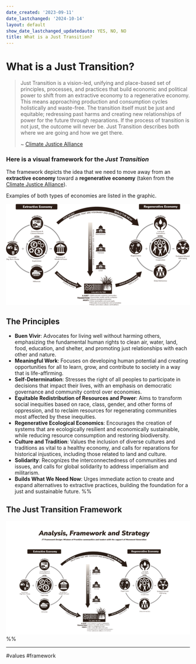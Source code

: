 ```yaml
---
date_created: '2023-09-11'
date_lastchanged: '2024-10-14'
layout: default
show_date_lastchanged_updatedauto: YES, NO, NO
title: What is a Just Transition?
---
```



# What is a Just Transition?

>Just Transition is a vision-led, unifying and place-based set of principles, processes, and practices that build economic and political power to shift from an extractive economy to a regenerative economy. This means approaching production and consumption cycles holistically and waste-free. The transition itself must be just and equitable; redressing past harms and creating new relationships of power for the future through reparations. If the process of transition is not just, the outcome will never be. Just Transition describes both where we are going and how we get there. 
>
>~ [Climate Justice Alliance](https://climatejusticealliance.org/just-transition/)


### Here is a visual framework for the *Just Transition*
The framework depicts the idea that we need to move away from an **extractive economy** toward a **regenerative economy** (taken from the [Climate Justice Alliance](https://climatejusticealliance.org/just-transition/)).

Examples of both types of economies are listed in the graphic.




![](media/Pasted%20image%2020241014131140.png)
## The Principles
- **Buen Vivir**: Advocates for living well without harming others, emphasizing the fundamental human rights to clean air, water, land, food, education, and shelter, and promoting just relationships with each other and nature.
- **Meaningful Work**: Focuses on developing human potential and creating opportunities for all to learn, grow, and contribute to society in a way that is life-affirming.
- **Self-Determination**: Stresses the right of all peoples to participate in decisions that impact their lives, with an emphasis on democratic governance and community control over economies.
- **Equitable Redistribution of Resources and Power**: Aims to transform social inequities based on race, class, gender, and other forms of oppression, and to reclaim resources for regenerating communities most affected by these inequities.
- **Regenerative Ecological Economics**: Encourages the creation of systems that are ecologically resilient and economically sustainable, while reducing resource consumption and restoring biodiversity.
- **Culture and Tradition**: Values the inclusion of diverse cultures and traditions as vital to a healthy economy, and calls for reparations for historical injustices, including those related to land and culture.
- **Solidarity**: Recognizes the interconnectedness of communities and issues, and calls for global solidarity to address imperialism and militarism.
- **Builds What We Need Now**: Urges immediate action to create and expand alternatives to extractive practices, building the foundation for a just and sustainable future.
%%
## The Just Transition Framework

![](media/cleanshot_2024-08-18-at-15-11-53@2x.png)
%%



________

#values #framework